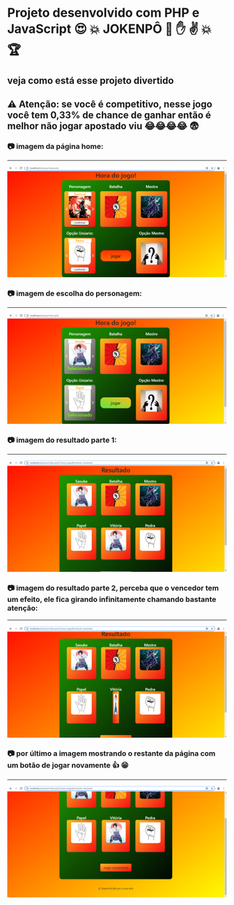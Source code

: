 # Projeto desenvolvido com PHP e JavaScript :heart_eyes: :collision: JOKENPÔ :facepunch: :hand: :v: :boom: :trophy:

## veja como está esse projeto divertido

## :warning: Atenção: se você é competitivo, nesse jogo você tem 0,33% de chance de ganhar então é melhor não jogar apostado viu :joy::joy::joy::joy: :fearful: 
### :camera: imagem da página home:
<hr>
 <img src="app/Assets/images/projeto/home.png" alt="imagem da página home"/>
 
### :camera: imagem de escolha do personagem:
<hr>
<img src="app/Assets/images/projeto/escolha.png" alt="imagem da página home escolha do personagem"/>
 
### :camera: imagem do resultado parte 1:
<hr>
<img src="app/Assets/images/projeto/resultado-p1.png" alt="imagem da página de resultado da escolha do usuário"/>

### :camera: imagem do resultado parte 2, perceba que o vencedor tem um efeito, ele fica girando infinitamente chamando bastante atenção:
<hr>
<img src="app/Assets/images/projeto/resultado-p2.png" alt="imagem da página de resultado da escolha do usuário efeito de giro"/>

### :camera: por último a imagem mostrando o restante da página com um botão de jogar novamente :+1: :grin:
<hr>
<img src="app/Assets/images/projeto/resultado-p3.png" alt="imagem da página de resultado da escolha do usuário parte final rodapé"/>

 

